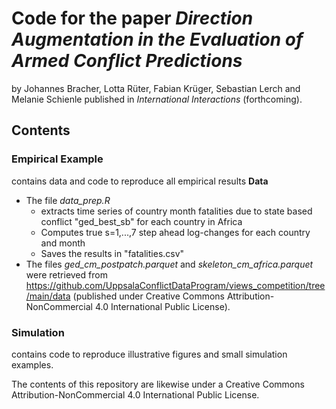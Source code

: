 # Code for the paper _Direction Augmentation in the Evaluation of Armed Conflict Predictions_

by Johannes Bracher, Lotta Rüter, Fabian Krüger, Sebastian Lerch and Melanie Schienle published in _International Interactions_ (forthcoming).

## Contents
### **Empirical Example**
contains data and code to reproduce all empirical results
**Data**
+ The file _data_prep.R_
  * extracts time series of country month fatalities due to state based conflict "ged_best_sb" for each country in Africa
  * Computes true s=1,...,7 step ahead log-changes for each country and month
  * Saves the results in "fatalities.csv"
+ The files _ged_cm_postpatch.parquet_ and _skeleton_cm_africa.parquet_ were retrieved from https://github.com/UppsalaConflictDataProgram/views_competition/tree/main/data (published under Creative Commons Attribution-NonCommercial 4.0 International Public License).


### **Simulation**
contains code to reproduce illustrative figures and small simulation examples.


The contents of this repository are likewise under a Creative Commons Attribution-NonCommercial 4.0 International Public License.
